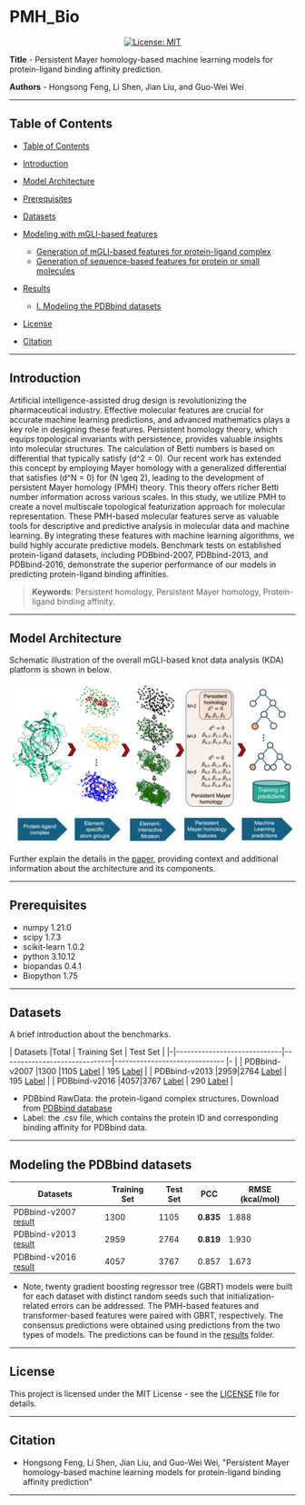 # PMH_Bio

<div align='center'>
 
<!-- [![preprint](https://img.shields.io/static/v1?label=arXiv&message=2310.12508&color=B31B1B)](https://www.google.com/) -->
[![License: MIT](https://img.shields.io/badge/License-MIT-yellow.svg)](https://opensource.org/licenses/MIT)

</div>

**Title** - Persistent Mayer homology-based machine learning models for protein-ligand binding affinity prediction.

**Authors** - Hongsong Feng, Li Shen, Jian Liu, and Guo-Wei Wei

---

## Table of Contents

- [Table of Contents](#table-of-contents)
- [Introduction](#introduction)
- [Model Architecture](#model-architecture)
- [Prerequisites](#prerequisites)
- [Datasets](#datasets)
- [Modeling with mGLI-based features](#Modeling-with-mGLI-based-features)
    - [Generation of mGLI-based features for protein-ligand complex](#II-Generation-of-mGLI-based-features-for-protein-ligand-complex)
    - [Generation of sequence-based features for protein or small molecules](#IV-Generation-of-sequence-based-features-for-protein-or-small-molecules)

- [Results](#results)
    - [I. Modeling the PDBbind datasets]()
- [License](#license)
- [Citation](#citation)

---

## Introduction
Artificial intelligence-assisted drug design is revolutionizing the pharmaceutical industry. Effective molecular features are crucial for accurate machine learning predictions, and advanced mathematics plays a key role in designing these features. Persistent homology theory, which equips topological invariants with persistence, provides valuable insights into molecular structures. The calculation of Betti numbers is based on differential that typically satisfy \(d^2 = 0\). Our recent work has extended this concept by employing Mayer homology with a generalized differential that satisfies \(d^N = 0\) for \(N \geq 2\), leading to the development of persistent Mayer homology (PMH) theory. This theory offers richer Betti number information across various scales. In this study, we utilize PMH to create a novel multiscale topological featurization approach for molecular representation. These PMH-based molecular features serve as valuable tools for descriptive and predictive analysis in molecular data and machine learning. By integrating these features with machine learning algorithms, we build highly accurate predictive models. Benchmark tests on established protein-ligand datasets, including PDBbind-2007, PDBbind-2013, and PDBbind-2016, demonstrate the superior performance of our models in predicting protein-ligand binding affinities.

> **Keywords**: Persistent homology, Persistent Mayer homology, Protein-ligand binding affinity.

---

## Model Architecture

Schematic illustration of the overall mGLI-based knot data analysis (KDA) platform is shown in below.

![Model Architecture](figures/PMH-concept.png)

Further explain the details in the [paper](https://github.com/WeilabMSU/PMH_Bio), providing context and additional information about the architecture and its components.

---

## Prerequisites

- numpy                     1.21.0
- scipy                     1.7.3
- scikit-learn              1.0.2
- python                    3.10.12
- biopandas                 0.4.1
- Biopython                 1.75

---
## Datasets

A brief introduction about the benchmarks.

| Datasets                |Total    | Training Set                 | Test Set                                             |
|-|-----------------------------|------------------------------|------------------------------                        |-                                                            |
| PDBbind-v2007       |1300 |1105  [Label](https://weilab.math.msu.edu/Downloads/mGLI-KDA/PDBbind.zip)                        | 195 [Label](https://weilab.math.msu.edu/Downloads/mGLI-KDA/PDBbind.zip)                         |
| PDBbind-v2013       |2959|2764  [Label](https://weilab.math.msu.edu/Downloads/mGLI-KDA/PDBbind.zip)                        | 195 [Label](https://weilab.math.msu.edu/Downloads/mGLI-KDA/PDBbind.zip)                         |
| PDBbind-v2016       |4057|3767  [Label](https://weilab.math.msu.edu/Downloads/mGLI-KDA/PDBbind.zip)                        | 290 [Label](https://weilab.math.msu.edu/Downloads/mGLI-KDA/PDBbind.zip)                         |


- PDBbind RawData: the protein-ligand complex structures. Download from [PDBbind database](http://www.pdbbind.org.cn/)
- Label: the .csv file, which contains the protein ID and corresponding binding affinity for PDBbind data.
---

## Modeling the PDBbind datasets

|Datasets                                        | Training Set                  | Test Set| PCC | RMSE (kcal/mol) |
|-------------------------------------------------|-------------                  |---------|-    |-                |
| PDBbind-v2007 [result](./Results)      |1300 |1105  | **0.835** |1.888|
| PDBbind-v2013 [result](./Results)      |2959|2764  | **0.819** |1.930|
| PDBbind-v2016 [result](./Results)      |4057|3767  | 0.857 |1.673|

- Note, twenty gradient boosting regressor tree (GBRT) models were built for each dataset with distinct random seeds such that initialization-related errors can be addressed. The PMH-based features and transformer-based features were paired with GBRT, respectively. The consensus predictions were obtained using predictions from the two types of models. The predictions can be found in the [results](./Results) folder. 
---

## License

This project is licensed under the MIT License - see the [LICENSE](LICENSE) file for details.

---

## Citation

- Hongsong Feng, Li Shen, Jian Liu, and Guo-Wei Wei, "Persistent Mayer homology-based machine learning models for protein-ligand binding affinity prediction"

---
